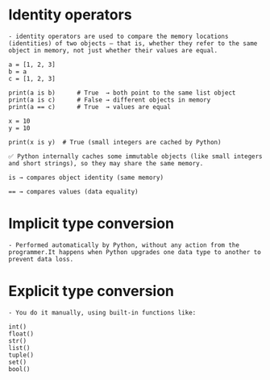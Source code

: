 # Identity operators

    - identity operators are used to compare the memory locations (identities) of two objects — that is, whether they refer to the same object in memory, not just whether their values are equal.

    a = [1, 2, 3]
    b = a
    c = [1, 2, 3]

    print(a is b)      # True  → both point to the same list object
    print(a is c)      # False → different objects in memory
    print(a == c)      # True  → values are equal

    x = 10
    y = 10

    print(x is y)  # True (small integers are cached by Python)

    ✅ Python internally caches some immutable objects (like small integers and short strings), so they may share the same memory.

    is → compares object identity (same memory)

    == → compares values (data equality)

# Implicit type conversion

    - Performed automatically by Python, without any action from the programmer.It happens when Python upgrades one data type to another to
    prevent data loss.

# Explicit type conversion

    - You do it manually, using built-in functions like:

    int()
    float()
    str()
    list()
    tuple()
    set()
    bool()
